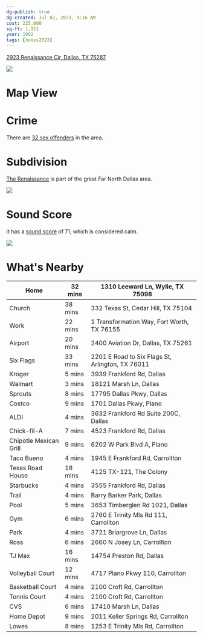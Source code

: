 ```yaml
---
dg-publish: true
dg-created: Jul 02, 2023, 9:16 AM
cost: 225,000
sq-ft: 1,951
year: 1992
tags: [homes2023]
---
```


[2923 Renaissance Cir, Dallas, TX 75287](https://www.zillow.com/homedetails/2923-Renaissance-Cir-Dallas-TX-75287/27273818_zpid/)

![](https://maps.googleapis.com/maps/api/streetview?channel=rdc-streetview&client=gme-movesalesinc&location=2923%20Renaissance%20Cir%2C%20Dallas%2C%20TX%2075287&size=932x420&source=outdoor&signature=fIy1HZzyJJfsEzfa0ahJRp8lIoI=)

# Map View

# Crime

There are [32 sex offenders](https://www.propertyiq.com/tx/dallas/renaissance-circle/75287-piq142507432) in the area.

# Subdivision

[The Renaissance](https://www.realtor.com/realestateandhomes-search/Far-North-Dallas_Dallas_TX/overview) is part of the great Far North Dallas area. 

![](https://i.imgur.com/qMUkYB4.png)


# Sound Score

It has a [sound score](https://howloud.com/) of 71, which is considered calm.

![](https://i.imgur.com/yfVBwgl.png)

# What's Nearby

| Home                   | 32 mins | 1310 Leeward Ln, Wylie, TX 75098                 |
|------------------------|---------|--------------------------------------------------|
| Church                 | 38 mins | 332 Texas St, Cedar Hill, TX 75104               |
| Work                   | 22 mins | 1 Transformation Way, Fort Worth, TX 76155       |
| Airport                | 20 mins | 2400 Aviation Dr, Dallas, TX 75261               |
| Six Flags              | 33 mins | 2201 E Road to Six Flags St, Arlington, TX 76011 |
| Kroger                 | 5 mins  | 3939 Frankford Rd, Dallas                        |
| Walmart                | 3 mins  | 18121 Marsh Ln, Dallas                           |
| Sprouts                | 8 mins  | 17795 Dallas Pkwy, Dallas                        |
| Costco                 | 9 mins  | 1701 Dallas Pkwy, Plano                          |
| ALDI                   | 4 mins  | 3632 Frankford Rd Suite 200C, Dallas             |
| Chick-fil-A            | 7 mins  | 4523 Frankford Rd, Dallas                        |
| Chipotle Mexican Grill | 9 mins  | 6202 W Park Blvd A, Plano                        |
| Taco Bueno             | 4 mins  | 1945 E Frankford Rd, Carrollton                  |
| Texas Road House       | 18 mins | 4125 TX-121, The Colony                          |
| Starbucks              | 4 mins  | 3555 Frankford Rd, Dallas                        |
| Trail                  | 4 mins  | Barry Barker Park, Dallas                        |
| Pool                   | 5 mins  | 3653 Timberglen Rd  1021, Dallas                 |
| Gym                    | 6 mins  | 2760 E Trinity Mls Rd 111, Carrollton            |
| Park                   | 4 mins  | 3721 Briargrove Ln, Dallas                       |
| Ross                   | 6 mins  | 2660 N Josey Ln, Carrollton                      |
| TJ Max                 | 16 mins | 14754 Preston Rd, Dallas                         |
| Volleyball Court       | 12 mins | 4717 Plano Pkwy 110, Carrollton                  |
| Basketball Court       | 4 mins  | 2100 Croft Rd, Carrollton                        |
| Tennis Court           | 4 mins  | 2100 Croft Rd, Carrollton                        |
| CVS                    | 6 mins  | 17410 Marsh Ln, Dallas                           |
| Home Depot             | 9 mins  | 2011 Keller Springs Rd, Carrollton               |
| Lowes                  | 8 mins  | 1253 E Trinity Mls Rd, Carrollton                |
